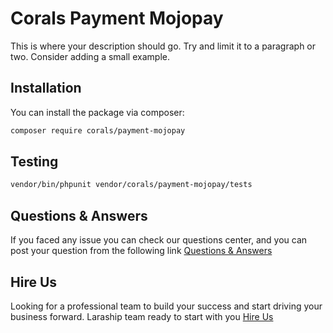 # Corals Payment Mojopay

This is where your description should go. Try and limit it to a paragraph or two. Consider adding a small example.

## Installation

You can install the package via composer:

```bash
composer require corals/payment-mojopay
```

## Testing

```bash
vendor/bin/phpunit vendor/corals/payment-mojopay/tests 
```

## Questions & Answers
If you faced any issue you can check our questions center, and you can post your question from the following link
[Questions & Answers](https://www.laraship.com/laraship-questions/)  

## Hire Us
Looking for a professional team to build your success and start driving your business forward.
Laraship team ready to start with you [Hire Us](https://www.laraship.com/contact)
